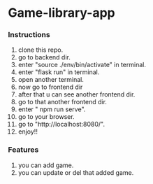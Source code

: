 # Game-library-app

### Instructions
 1. clone this repo.
 2. go to backend dir.
 3. enter "source ./env/bin/activate" in terminal.
 4. enter "flask run" in terminal.
 5. open another terminal.
 6. now go to frontend dir
 7. after that u can see another frontend dir.
 8. go to that another frontend dir.
 9. enter " npm run serve".
 10. go to your browser.
 11. go to "http://localhost:8080/".
 12. enjoy!!

### Features
 1. you can add game.
 2. you can update or del that added game.
